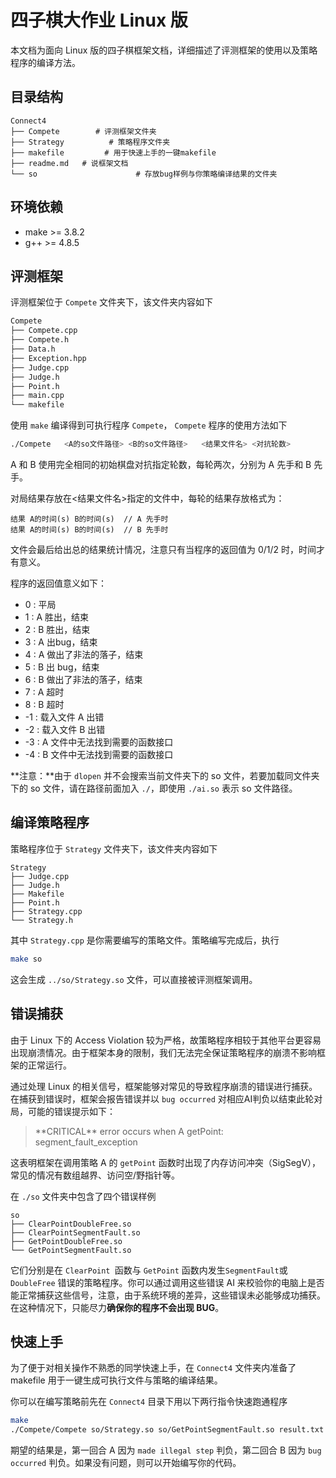 # 四子棋大作业 Linux 版

本文档为面向 Linux 版的四子棋框架文档，详细描述了评测框架的使用以及策略程序的编译方法。

## 目录结构

```
Connect4
├── Compete        # 评测框架文件夹
├── Strategy          # 策略程序文件夹	
├── makefile	     # 用于快速上手的一键makefile
├── readme.md   # 说框架文档
└── so                      # 存放bug样例与你策略编译结果的文件夹
```

## 环境依赖

- make >= 3.8.2
- g++ >= 4.8.5

## 评测框架

评测框架位于 `Compete` 文件夹下，该文件夹内容如下

```bash
Compete
├── Compete.cpp
├── Compete.h
├── Data.h
├── Exception.hpp
├── Judge.cpp
├── Judge.h
├── Point.h
├── main.cpp
└── makefile
```

使用 `make` 编译得到可执行程序 `Compete`， `Compete` 程序的使用方法如下

```bash
./Compete	<A的so文件路径> <B的so文件路径>	<结果文件名>	<对抗轮数>
```

A 和 B 使用完全相同的初始棋盘对抗指定轮数，每轮两次，分别为 A 先手和 B 先手。

对局结果存放在<结果文件名>指定的文件中，每轮的结果存放格式为：

```
结果 A的时间(s) B的时间(s)	// A 先手时
结果 A的时间(s) B的时间(s)	// B 先手时
```

文件会最后给出总的结果统计情况，注意只有当程序的返回值为 0/1/2 时，时间才有意义。

程序的返回值意义如下：

- 0 : 平局
- 1 : A 胜出，结束
- 2 : B 胜出，结束
- 3 : A 出bug，结束
- 4 : A 做出了非法的落子，结束
- 5 : B 出 bug，结束
- 6 : B 做出了非法的落子，结束
- 7 : A 超时
- 8 : B 超时
- -1 : 载入文件 A 出错
- -2 : 载入文件 B 出错
- -3 : A 文件中无法找到需要的函数接口
- -4 : B 文件中无法找到需要的函数接口

**注意：**由于 `dlopen` 并不会搜索当前文件夹下的 so 文件，若要加载同文件夹下的 so 文件，请在路径前面加入 `./`，即使用 `./ai.so` 表示 so 文件路径。

## 编译策略程序

策略程序位于 `Strategy` 文件夹下，该文件夹内容如下

```
Strategy
├── Judge.cpp
├── Judge.h
├── Makefile
├── Point.h
├── Strategy.cpp
└── Strategy.h
```

其中 `Strategy.cpp` 是你需要编写的策略文件。策略编写完成后，执行

```bash
make so
```

这会生成 `../so/Strategy.so` 文件，可以直接被评测框架调用。

## 错误捕获

由于 Linux 下的 Access Violation 较为严格，故策略程序相较于其他平台更容易出现崩溃情况。由于框架本身的限制，我们无法完全保证策略程序的崩溃不影响框架的正常运行。

通过处理 Linux 的相关信号，框架能够对常见的导致程序崩溃的错误进行捕获。在捕获到错误时，框架会报告错误并以 `bug occurred` 对相应AI判负以结束此轮对局，可能的错误提示如下：

> \*\*CRITICAL\*\* error occurs when A getPoint: segment_fault_exception

这表明框架在调用策略 A 的 `getPoint` 函数时出现了内存访问冲突（SigSegV），常见的情况有数组越界、访问空/野指针等。

在 `./so` 文件夹中包含了四个错误样例

```
so
├── ClearPointDoubleFree.so
├── ClearPointSegmentFault.so
├── GetPointDoubleFree.so
└── GetPointSegmentFault.so
```

它们分别是在 `ClearPoint `函数与 `GetPoint` 函数内发生`SegmentFault`或 `DoubleFree` 错误的策略程序。你可以通过调用这些错误 AI 来校验你的电脑上是否能正常捕获这些信号，注意，由于系统环境的差异，这些错误未必能够成功捕获。在这种情况下，只能尽力**确保你的程序不会出现 BUG**。

## 快速上手

为了便于对相关操作不熟悉的同学快速上手，在 `Connect4` 文件夹内准备了 makefile 用于一键生成可执行文件与策略的编译结果。

你可以在编写策略前先在 `Connect4` 目录下用以下两行指令快速跑通程序

```bash
make
./Compete/Compete so/Strategy.so so/GetPointSegmentFault.so result.txt 1
```

期望的结果是，第一回合 A 因为 `made illegal step` 判负，第二回合 B 因为 `bug occurred` 判负。如果没有问题，则可以开始编写你的代码。

